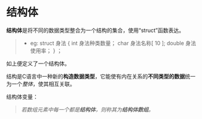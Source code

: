 
# 结构体

**结构体**是将不同的数据类型整合为一个结构的集合，使用“struct”函数表达。
 
 >- eg:
  struct  身法
  {
int   身法种类数量；
char   身法名称[ 10 ];
 double 身法使用率；
  } ；

如上便定义了一个结构体。

结构是C语言中一种新的**构造数据类型**，它能使有内在关系的**不同类型的数据**统一为一个*整体*，使其相互关联。

结构体变量：

>*若数组元素中每一个都是**结构体**，则称其为**结构体数组**。*
<!--stackedit_data:
eyJoaXN0b3J5IjpbMTE1NjA5NjMzMywxNjgzOTY3OTUzLC00ND
g2MTE3NzFdfQ==
-->